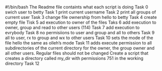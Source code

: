 #!/bin/bash
The Readme file containts what each script is doing
Task 0 swich user to betty
Task 1 print current username
Task 2 print all groups of current user
Task 3 change file ownership from hello to betty
Task 4 create empty file
Tisk 5 ad execution to owner of the files 
Taks 6 add execution to owner, group and read to other users (114)
Task 7 add execution to evrybody
Task 8 no permisiions to user and group and all to others
Task 9 all to user, rx to group and wx to other users
Task 10 sets the mode of the file hello the same as olleh’s mode
Task 11 adds execute permission to all subdirectories of the current directory for the owner, the group owner and all other users. Regular files should not be changed
Create a script that creates a directory called my_dir with permissions 751 in the working directory Task 12
